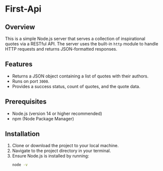 # First-Api


## Overview
This is a simple Node.js server that serves a collection of inspirational quotes via a RESTful API. The server uses the built-in `http` module to handle HTTP requests and returns JSON-formatted responses.

## Features
- Returns a JSON object containing a list of quotes with their authors.
- Runs on port `3000`.
- Provides a success status, count of quotes, and the quote data.

## Prerequisites
- Node.js (version 14 or higher recommended)
- npm (Node Package Manager)

## Installation
1. Clone or download the project to your local machine.
2. Navigate to the project directory in your terminal.
3. Ensure Node.js is installed by running:
   ```bash
   node -v

